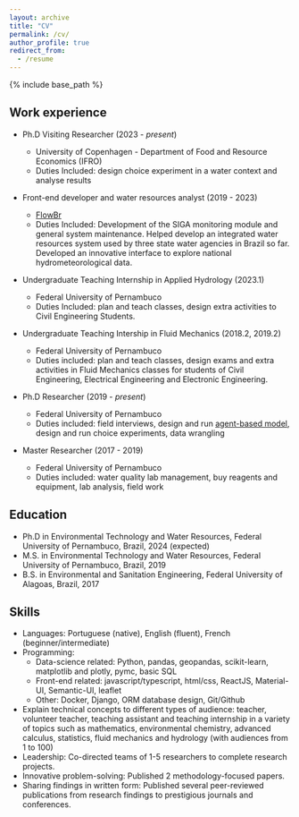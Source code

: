```yaml
---
layout: archive
title: "CV"
permalink: /cv/
author_profile: true
redirect_from:
  - /resume
---
```


{% include base_path %}

## Work experience
* Ph.D Visiting Researcher (2023 - *present*)
  * University of Copenhagen - Department of Food and Resource Economics (IFRO)
  * Duties Included: design choice experiment in a water context and analyse results

* Front-end developer and water resources analyst (2019 - 2023)
    * [FlowBr](https://flowbr.org/)
    * Duties Included: Development of the SIGA monitoring module and general system maintenance. Helped develop an
     integrated water resources system used by three state water agencies in Brazil so far. Developed an innovative
     interface to explore national hydrometeorological data.

* Undergraduate Teaching Internship in Applied Hydrology (2023.1)
    * Federal University of Pernambuco
    * Duties Included: plan and teach classes, design extra activities to Civil Engineering Students.

* Undergraduate Teaching Intership in Fluid Mechanics (2018.2, 2019.2)
    * Federal University of Pernambuco
    * Duties included: plan and teach classes, design exams and extra activities in Fluid Mechanics classes
    for students of Civil Engineering, Electrical Engineering and Electronic Engineering.

* Ph.D Researcher (2019 - *present*)
    * Federal University of Pernambuco
    * Duties included: field interviews, design and run [agent-based model](https://github.com/machadoyang/abm_water_canal),
     design and run choice experiments, data wrangling

* Master Researcher (2017 - 2019)
  * Federal University of Pernambuco
  * Duties included: water quality lab management, buy reagents and equipment, lab analysis, field work
 
## Education

* Ph.D in Environmental Technology and Water Resources, Federal University of Pernambuco, Brazil, 2024 (expected)
* M.S. in Environmental Technology and Water Resources, Federal University of Pernambuco, Brazil, 2019
* B.S. in Environmental and Sanitation Engineering, Federal University of Alagoas, Brazil, 2017
 
## Skills

* Languages: Portuguese (native), English (fluent), French (beginner/intermediate)
* Programming:
    * Data-science related: Python, pandas, geopandas, scikit-learn, matplotlib and plotly, pymc, basic SQL
    * Front-end related: javascript/typescript, html/css, ReactJS, Material-UI, Semantic-UI, leaflet
    * Other: Docker, Django, ORM database design, Git/Github
* Explain technical concepts to different types of audience: teacher, volunteer teacher, teaching assistant and teaching
internship in a variety of topics such as mathematics, environmental chemistry, advanced calculus, statistics,
fluid mechanics and hydrology (with audiences from 1 to 100)
* Leadership: Co-directed teams of 1-5 researchers to complete research projects.
* Innovative problem-solving: Published 2 methodology-focused papers.
* Sharing findings in written form: Published several peer-reviewed publications from research findings to prestigious
journals and conferences.